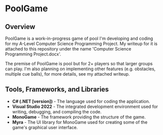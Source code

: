 # PoolGame
## Overview
PoolGame is a work-in-progress game of pool I'm developing and coding for my A-Level Computer Science Programming Project. 
My writeup for it is attached to this repository under the name 'Computer Science Programming Project.docx'.

The premise of PoolGame is pool but for 2+ players so that larger groups can play. 
I'm also planning on implementing other features (e.g. obstacles, multiple cue balls), for more details, see my attached writeup.

## Tools, Frameworks, and Libraries
- **C# (.NET [version])** - The language used for coding the application.
- **Visual Studio 2022** - The integrated development environment used for writing, debugging, and compiling the code.
- **MonoGame** - The framework providing the structure of the game.
- **Myra** - The UI library for MonoGame used for creating some of the game's graphical user interface.
